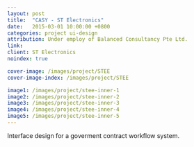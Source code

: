 ```yaml
---
layout: post
title:  "CASY - ST Electronics"
date:   2015-03-01 10:00:00 +0800
categories: project ui-design
attribution: Under employ of Balanced Consultancy Pte Ltd.
link: 
client: ST Electronics
noindex: true

cover-image: /images/project/STEE
cover-image-index: /images/project/STEE

image1: /images/project/stee-inner-1
image2: /images/project/stee-inner-2
image3: /images/project/stee-inner-3
image4: /images/project/stee-inner-4
image5: /images/project/stee-inner-5
---
```


Interface design for a goverment contract workflow system. 

<!-- Worked closely with ST Electronics to deliver this project. In charge of desiging the dashboard and approval interface. -->
